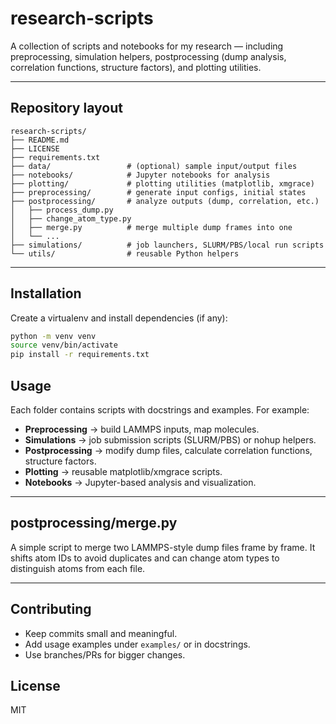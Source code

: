 # research-scripts

A collection of scripts and notebooks for my research — including preprocessing, simulation helpers, postprocessing (dump analysis, correlation functions, structure factors), and plotting utilities.

---

## Repository layout

```
research-scripts/
├── README.md
├── LICENSE
├── requirements.txt
├── data/                 # (optional) sample input/output files
├── notebooks/            # Jupyter notebooks for analysis
├── plotting/             # plotting utilities (matplotlib, xmgrace)
├── preprocessing/        # generate input configs, initial states
├── postprocessing/       # analyze outputs (dump, correlation, etc.)
│   ├── process_dump.py
│   ├── change_atom_type.py
│   ├── merge.py          # merge multiple dump frames into one
│   └── ...
├── simulations/          # job launchers, SLURM/PBS/local run scripts
└── utils/                # reusable Python helpers
```

---

## Installation

Create a virtualenv and install dependencies (if any):

```bash
python -m venv venv
source venv/bin/activate
pip install -r requirements.txt
```

## Usage

Each folder contains scripts with docstrings and examples. For example:

* **Preprocessing** → build LAMMPS inputs, map molecules.
* **Simulations** → job submission scripts (SLURM/PBS) or nohup helpers.
* **Postprocessing** → modify dump files, calculate correlation functions, structure factors.
* **Plotting** → reusable matplotlib/xmgrace scripts.
* **Notebooks** → Jupyter-based analysis and visualization.

---

## postprocessing/merge.py

A simple script to merge two LAMMPS-style dump files frame by frame. It shifts atom IDs to avoid duplicates and can change atom types to distinguish atoms from each file.

---

## Contributing

* Keep commits small and meaningful.
* Add usage examples under `examples/` or in docstrings.
* Use branches/PRs for bigger changes.

## License

MIT
